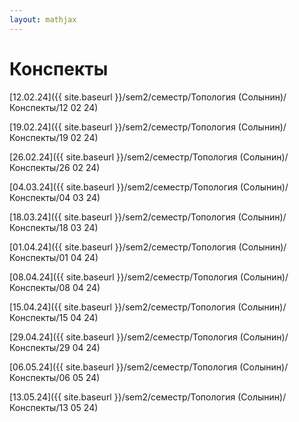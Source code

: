 ```yaml
---  
layout: mathjax  
---  
```

  
# Конспекты  
  
[12.02.24]({{ site.baseurl }}/sem2/семестр/Топология (Солынин)/Конспекты/12 02 24)  
  
[19.02.24]({{ site.baseurl }}/sem2/семестр/Топология (Солынин)/Конспекты/19 02 24)  
  
[26.02.24]({{ site.baseurl }}/sem2/семестр/Топология (Солынин)/Конспекты/26 02 24)  
  
[04.03.24]({{ site.baseurl }}/sem2/семестр/Топология (Солынин)/Конспекты/04 03 24)  
  
[18.03.24]({{ site.baseurl }}/sem2/семестр/Топология (Солынин)/Конспекты/18 03 24)  
  
[01.04.24]({{ site.baseurl }}/sem2/семестр/Топология (Солынин)/Конспекты/01 04 24)  
  
[08.04.24]({{ site.baseurl }}/sem2/семестр/Топология (Солынин)/Конспекты/08 04 24)  
  
[15.04.24]({{ site.baseurl }}/sem2/семестр/Топология (Солынин)/Конспекты/15 04 24)  
  
[29.04.24]({{ site.baseurl }}/sem2/семестр/Топология (Солынин)/Конспекты/29 04 24)  
  
[06.05.24]({{ site.baseurl }}/sem2/семестр/Топология (Солынин)/Конспекты/06 05 24)  
  
[13.05.24]({{ site.baseurl }}/sem2/семестр/Топология (Солынин)/Конспекты/13 05 24)  
